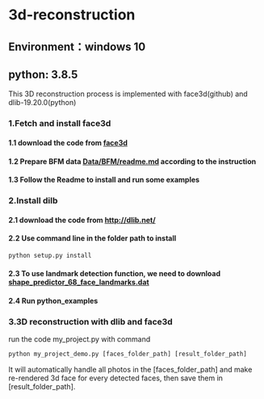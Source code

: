 # 3d-reconstruction
## Environment：windows 10
## python: 3.8.5

This 3D reconstruction process is implemented with face3d(github) and dlib-19.20.0(python)

### 1.Fetch and install face3d
#### 1.1 download the code from [face3d](https://github.com/YadiraF/face3d)
#### 1.2 Prepare BFM data  [Data/BFM/readme.md](https://github.com/YadiraF/face3d/blob/master/examples/Data/BFM/readme.md) according to the instruction
#### 1.3 Follow the Readme to install and run some examples

### 2.Install dilb
#### 2.1 download the code from http://dlib.net/
#### 2.2 Use command line in the folder path to install
```python 
python setup.py install
```
#### 2.3 To use landmark detection function, we need to download [shape_predictor_68_face_landmarks.dat](http://dlib.net/files/shape_predictor_68_face_landmarks.dat.bz2)
#### 2.4 Run python_examples 

### 3.3D reconstruction with dlib and face3d
run the code my_project.py with command
```python
python my_project_demo.py [faces_folder_path] [result_folder_path]
```
It will automatically handle all photos in the [faces_folder_path] and make re-rendered 3d face for every detected faces, then save them in [result_folder_path].
